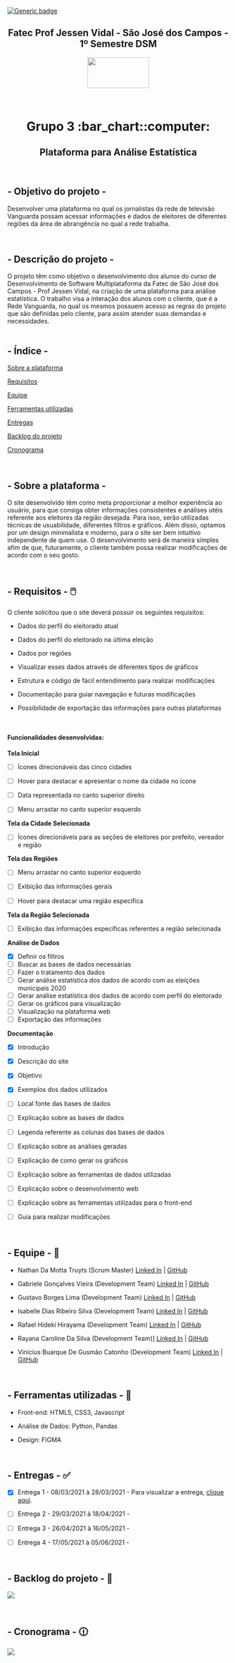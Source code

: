 [![Generic badge](https://img.shields.io/badge/STATUS%20DO%20PROJETO-EM%20DESENVOLVIMENTO-yellow)](https://shields.io/)

<h2 text align="center">Fatec Prof Jessen Vidal - São José dos Campos - 1º Semestre DSM</h2>

<p align="center">
  <img  src="https://github.com/grupo-3dsm/repo_pi/blob/master/assets/img/fatec-logo.png" width="140px" height="70px">
 </p>
 
 <br>
 
<h1 text align="center">Grupo 3 :bar_chart::computer:</h1> 
<h2 text align="center">Plataforma para Análise Estatística</h2>

<br>

## - Objetivo do projeto -  
Desenvolver uma plataforma no qual os jornalistas da rede de televisão Vanguarda possam acessar informações e dados de eleitores de diferentes regiões da área de abrangência no qual a rede trabalha.

<br>


## - Descrição do projeto - 
O projeto têm como objetivo o desenvolvimento dos alunos do curso de Desenvolvimento de Software Multiplataforma da Fatec de São José dos Campos - Prof Jessen Vidal, na criação de uma plataforma para análise estatística. O trabalho visa a interação dos alunos com o cliente, que é a Rede Vanguarda, no qual os mesmos possuem acesso as regras do projeto que são definidas pelo cliente, para assim atender suas demandas e necessidades.
<br />
<br />

## - Índice -
<a name="ancora"></a>

 [Sobre a plataforma](#ancora1)
 
 [Requisitos](#ancora2)
 
 [Equipe](#ancora3)
 
 [Ferramentas utilizadas](#ancora4)
 
 [Entregas](#ancora5)
 
 [Backlog do projeto](#ancora6)
 
 [Cronograma](#ancora7)
 

<br />

<a id="ancora1"></a>
## - Sobre a plataforma - 
O site desenvolvido têm como meta proporcionar a melhor experiência ao usuário, para que consiga obter informações consistentes e análises utéis referente aos eleitores da região desejada. Para isso, serão utilizadas técnicas de usuabilidade, diferentes filtros e gráficos. Além disso, optamos por um design minimalista e moderno, para o site ser bem intuitivo independente de quem use. O desenvolvimento será de maneira simples afim de que, futuramente, o cliente também possa realizar modificações de acordo com o seu gosto. 

<br />

<a id="ancora2"></a>
## - Requisitos - :computer_mouse:  

O cliente solicitou que o site deverá possuir os seguintes requisitos:


* Dados do perfil do eleitorado atual 
* Dados do perfil do eleitorado na última eleição
* Dados por regiões

* Visualizar esses dados através de diferentes tipos de gráficos

* Estrutura e código de fácil entendimento para realizar modificações
* Documentação para guiar navegação e futuras modificações
* Possibilidade de exportação das informações para outras plataformas
<br>

<h4>Funcionalidades desenvolvidas:</h4>


<b> Tela Inicial</b>

- [ ] Ícones direcionáveis das cinco cidades
- [ ] Hover para destacar e apresentar o nome da cidade no ícone
- [ ] Data representada no canto superior direito
- [ ] Menu arrastar no canto superior esquerdo


<b> Tela da Cidade Selecionada </b>

- [ ] Ícones direcionáveis para as seções de eleitores por prefeito, vereador e região

<b> Tela das Regiões</b>

- [ ] Menu arrastar no canto superior esquerdo
- [ ]  Exibição das informações gerais
- [ ]  Hover para destacar uma região específica


<b> Tela da Região Selecionada</b>
- [ ] Exibição das informações específicas referentes a região selecionada

<b> Análise de Dados</b>

- [x] Definir os filtros
- [ ] Buscar as bases de dados necessárias
- [ ] Fazer o tratamento dos dados
- [ ] Gerar análise estatística dos dados de acordo com as eleições municipais 2020
- [ ] Gerar análise estatística dos dados de acordo com perfil do eleitorado
- [ ] Gerar os gráficos para visualização
- [ ] Visualização na plataforma web
- [ ] Exportação das informações

<b> Documentação </b>

- [x] Introdução
- [x] Descrição do site
- [x] Objetivo
- [x] Exemplos dos dados utilizados
- [ ] Local fonte das bases de dados
- [ ] Explicação sobre as bases de dados
- [ ] Legenda referente as colunas das bases de dados
- [ ] Explicação sobre as análises geradas
- [ ] Explicação de como gerar os gráficos
- [ ] Explicação sobre as ferramentas de dados utilizadas
- [ ] Explicação sobre o desenvolvimento web
- [ ] Explicação sobre as ferramentas utilizadas para o front-end
- [ ] Guia para realizar modificações
				
		
<br />

<a id="ancora3"></a>
## - Equipe - :busts_in_silhouette:

* Nathan Da Motta Truyts (Scrum Master) [Linked In](https://www.linkedin.com/in/nathan-truyts-43737020a/) | [GitHub](https://github.com/Nathtruyts)

* Gabriele Gonçalves Vieira (Development Team) [Linked In](https://www.linkedin.com/in/gabrielevieira/) | [GitHub](https://github.com/GabrieleGVieira)

* Gustavo Borges Lima (Development Team) [Linked In]() | [GitHub](https://github.com/Miojoguu)

* Isabelle Dias Ribeiro Silva (Development Team) [Linked In](https://www.linkedin.com/in/isabelle-r-53a8b9115/) | [GitHub](https://github.com/drisabelles)

* Rafael Hideki Hirayama (Development Team) [Linked In](https://www.linkedin.com/in/rafael-hideki-hirayama-39a67b190/) | [GitHub]()

* Rayana Caroline Da Silva (Development Team)] [Linked In](https://www.linkedin.com/in/rayana-silva-3a9292195/) | [GitHub](https://github.com/raysilva02)

* Vinicius Buarque De Gusmão Catonho (Development Team) [Linked In](https://www.linkedin.com/in/vinicius-buarque-de-gusm%C3%A3o-catonho-9b11911a7/) | [GitHub](https://github.com/Viniciusbuarque)


<br />

<a id="ancora4"></a>
## - Ferramentas utilizadas - :hammer:

* Front-end: HTML5, CSS3, Javascript

* Análise de Dados: Python, Pandas

* Design: FIGMA

<br />

<a id="ancora5"></a>
## - Entregas - :white_check_mark:

- [x] Entrega 1 - 08/03/2021 à 28/03/2021 - Para visualizar a entrega, [clique aqui](https://github.com/grupo-3dsm/repo_pi/tree/master/Sprint01).

- [ ] Entrega 2 - 29/03/2021 à 18/04/2021 - 

- [ ] Entrega 3 - 26/04/2021 à 16/05/2021 - 
- [ ] Entrega 4 - 17/05/2021 à 05/06/2021 - 

<br />

<a id="ancora6"></a>
## - Backlog do projeto - :bookmark_tabs:

<img  src="https://github.com/grupo-3dsm/repo_pi/blob/master/assets/img/backlog-1.png">

<a id="ancora7"></a>

<br />

## - Cronograma - :clock1230:

<img  src="https://github.com/grupo-3dsm/repo_pi/blob/master/assets/img/Cronograma.png">









